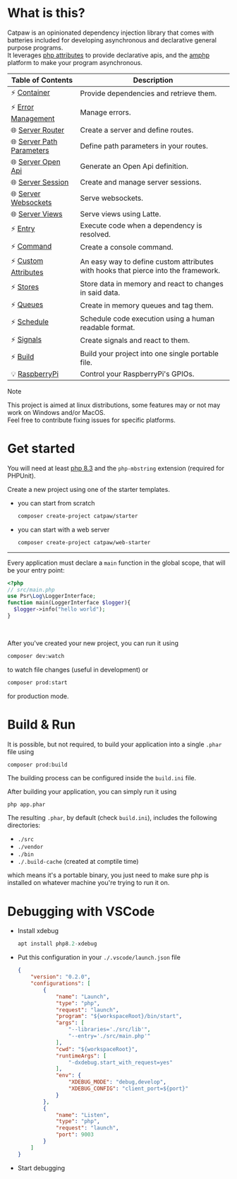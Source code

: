 # What is this?

Catpaw is an opinionated dependency injection library that comes with batteries included for developing asynchronous and declarative general purpose programs.\
It leverages [php attributes](https://www.php.net/manual/en/language.attributes.overview.php) to provide declarative apis, and the [amphp](https://github.com/amphp/amp) platform to make your program asynchronous.


| Table of Contents                                                 | Description |
|-------------------------------------------------------------------|-------------|
| ⚡ [Container](./docs/Container.md)                               | Provide dependencies and retrieve them. |
| ⚡ [Error Management](./docs/Error%20Management.md)               | Manage errors. |
| 🌐 [Server Router](./docs/Server%20Router.md)                     | Create a server and define routes. |
| 🌐 [Server Path Parameters](./docs/Server%20Path%20Parameters.md) | Define path parameters in your routes. |
| 🌐 [Server Open Api](./docs/Server%20Open%20Api.md)               | Generate an Open Api definition. |
| 🌐 [Server Session](./docs/Server%20Session.md)                   | Create and manage server sessions. |
| 🌐 [Server Websockets](./docs/Server%20Websockets.md)             | Serve websockets. |
| 🌐 [Server Views](./docs/Server%20Views.md)                       | Serve views using Latte. |
| ⚡ [Entry](./docs/Entry.md)                                       | Execute code when a dependency is resolved. |
| ⚡ [Command](./docs/Command.md)                                   | Create a console command. |
| ⚡ [Custom Attributes](./docs/Custom%20Attributes.md)             | An easy way to define custom attributes with hooks that pierce into the framework. |
| ⚡ [Stores](./docs/Stores.md)                                     | Store data in memory and react to changes in said data. |
| ⚡ [Queues](./docs/Queues.md)                                     | Create in memory queues and tag them. |
| ⚡ [Schedule](./docs/Schedule.md)                                 | Schedule code execution using a human readable format. |
| ⚡ [Signals](./docs/Signals.md)                                   | Create signals and react to them. |
| ⚡ [Build](./docs/Build.md)                                       | Build your project into one single portable file. |
| 💡 [RaspberryPi](./docs/RaspberryPi.md)                           | Control your RaspberryPi's GPIOs. |


> [!NOTE]
> This project is aimed at linux distributions, some features may or not may work on Windows and/or MacOS.\
> Feel free to contribute fixing issues for specific platforms.

# Get started

You will need at least [php 8.3](https://www.php.net/downloads.php) and the `php-mbstring` extension (required for PHPUnit).

Create a new project using one of the starter templates.

- you can start from scratch
  ```bash
  composer create-project catpaw/starter
  ```
- you can start with a web server
  ```bash
  composer create-project catpaw/web-starter
  ```
---

Every application must declare a `main` function in the global scope, that will be your entry point:

```php
<?php
// src/main.php
use Psr\Log\LoggerInterface;
function main(LoggerInterface $logger){
  $logger->info("hello world");
}
```

<br/>

After you've created your new project, you can run it using

```bash
composer dev:watch
```
to watch file changes (useful in development)
or

```bash
composer prod:start
```
for production mode.


# Build & Run

It is possible, but not required, to build your application into a single `.phar` file using

```bash
composer prod:build
```
The building process can be configured inside the `build.ini` file.

After building your application, you can simply run it using
```
php app.phar
```
The resulting `.phar`, by default (check `build.ini`), includes the following directories:

- `./src`
- `./vendor`
- `./bin`
- `./.build-cache` (created at comptile time)

which means it's a portable binary, you just need to make
sure php is installed on whatever machine you're trying to run it on.

# Debugging with VSCode

- Install xdebug
  ```php
  apt install php8.2-xdebug
  ```

- Put this configuration in your `./.vscode/launch.json` file
  ```json
  {
      "version": "0.2.0",
      "configurations": [
          {
              "name": "Launch",
              "type": "php",
              "request": "launch",
              "program": "${workspaceRoot}/bin/start",
              "args": [
                  "--libraries='./src/lib'",
                  "--entry='./src/main.php'"
              ],
              "cwd": "${workspaceRoot}",
              "runtimeArgs": [
                  "-dxdebug.start_with_request=yes"
              ],
              "env": {
                  "XDEBUG_MODE": "debug,develop",
                  "XDEBUG_CONFIG": "client_port=${port}"
              }
          },
          {
              "name": "Listen",
              "type": "php",
              "request": "launch",
              "port": 9003
          }
      ]
  }
  ```
- Start debugging
